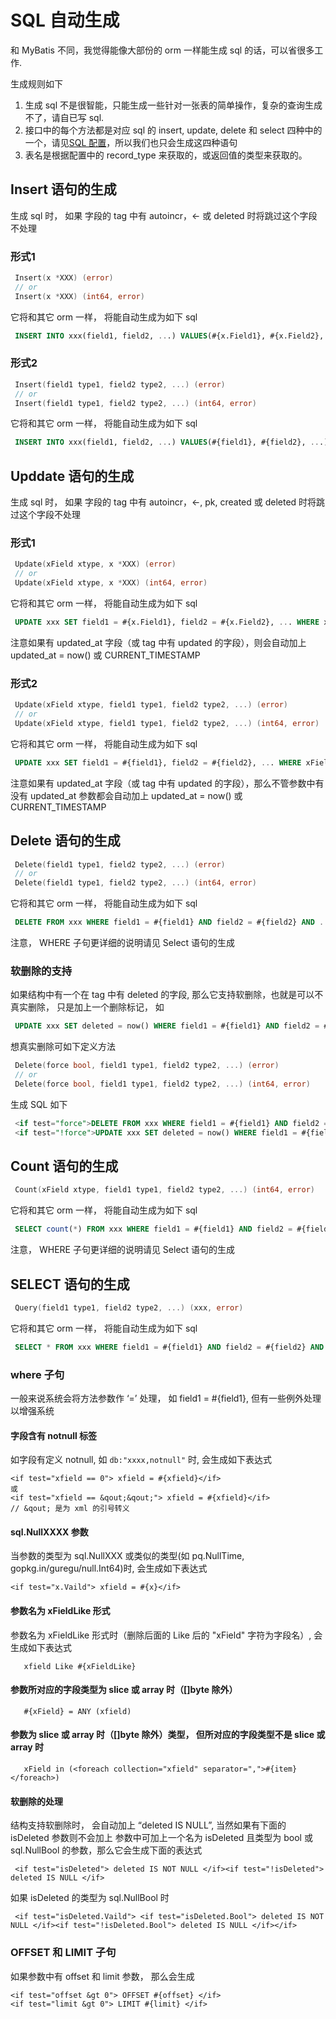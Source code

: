 # SQL 自动生成

和 MyBatis 不同，我觉得能像大部份的 orm 一样能生成 sql 的话，可以省很多工作.


生成规则如下
1. 生成 sql 不是很智能，只能生成一些针对一张表的简单操作，复杂的查询生成不了，请自已写 sql.
2. 接口中的每个方法都是对应 sql 的 insert, update, delete 和 select 四种中的一个，请见[SQL 配置](sql_config.md)，所以我们也只会生成这四种语句
3. 表名是根据配置中的 record_type 来获取的，或返回值的类型来获取的。


## Insert 语句的生成

生成 sql 时， 如果 字段的 tag 中有 autoincr，<- 或 deleted 时将跳过这个字段不处理


### 形式1

````go 
 Insert(x *XXX) (error)
 // or
 Insert(x *XXX) (int64, error)
````

它将和其它 orm 一样， 将能自动生成为如下 sql

````sql
 INSERT INTO xxx(field1, field2, ...) VALUES(#{x.Field1}, #{x.Field2}, ...)
````

### 形式2

````go 
 Insert(field1 type1, field2 type2, ...) (error)
 // or
 Insert(field1 type1, field2 type2, ...) (int64, error)
````

它将和其它 orm 一样， 将能自动生成为如下 sql

````sql
 INSERT INTO xxx(field1, field2, ...) VALUES(#{field1}, #{field2}, ...)
````

## Upddate 语句的生成

生成 sql 时， 如果 字段的 tag 中有 autoincr，<-, pk, created 或 deleted 时将跳过这个字段不处理

### 形式1

````go 
 Update(xField xtype, x *XXX) (error)
 // or
 Update(xField xtype, x *XXX) (int64, error)
````

它将和其它 orm 一样， 将能自动生成为如下 sql

````sql
 UPDATE xxx SET field1 = #{x.Field1}, field2 = #{x.Field2}, ... WHERE xField = #{xField} 
````

注意如果有 updated_at 字段（或 tag 中有 updated 的字段），则会自动加上 updated_at = now() 或 CURRENT_TIMESTAMP

### 形式2

````go 
 Update(xField xtype, field1 type1, field2 type2, ...) (error)
 // or
 Update(xField xtype, field1 type1, field2 type2, ...) (int64, error)
````

它将和其它 orm 一样， 将能自动生成为如下 sql

````sql
 UPDATE xxx SET field1 = #{field1}, field2 = #{field2}, ... WHERE xField = #{xField} 
````


注意如果有 updated_at 字段（或 tag 中有 updated 的字段），那么不管参数中有没有 updated_at 参数都会自动加上 updated_at = now() 或 CURRENT_TIMESTAMP

## Delete 语句的生成

````go 
 Delete(field1 type1, field2 type2, ...) (error)
 // or
 Delete(field1 type1, field2 type2, ...) (int64, error)
````

它将和其它 orm 一样， 将能自动生成为如下 sql

````sql
 DELETE FROM xxx WHERE field1 = #{field1} AND field2 = #{field2} AND ...
````

注意， WHERE 子句更详细的说明请见 Select 语句的生成


### 软删除的支持

如果结构中有一个在 tag 中有 deleted 的字段, 那么它支持软删除，也就是可以不真实删除， 只是加上一个删除标记， 如


````sql
 UPDATE xxx SET deleted = now() WHERE field1 = #{field1} AND field2 = #{field2} AND ...
````

想真实删除可如下定义方法

````go 
 Delete(force bool, field1 type1, field2 type2, ...) (error)
 // or
 Delete(force bool, field1 type1, field2 type2, ...) (int64, error)
````

生成 SQL 如下

````sql
 <if test="force">DELETE FROM xxx WHERE field1 = #{field1} AND field2 = #{field2} AND ...</if>
 <if test="!force">UPDATE xxx SET deleted = now() WHERE field1 = #{field1} AND field2 = #{field2} AND ...</if>
````

## Count 语句的生成

````go 
 Count(xField xtype, field1 type1, field2 type2, ...) (int64, error)
````

它将和其它 orm 一样， 将能自动生成为如下 sql

````sql
 SELECT count(*) FROM xxx WHERE field1 = #{field1} AND field2 = #{field2} AND ...
````

注意， WHERE 子句更详细的说明请见 Select 语句的生成


## SELECT 语句的生成

````go 
 Query(field1 type1, field2 type2, ...) (xxx, error)
````

它将和其它 orm 一样， 将能自动生成为如下 sql

````sql
 SELECT * FROM xxx WHERE field1 = #{field1} AND field2 = #{field2} AND ...
````

### where 子句

一般来说系统会将方法参数作 ‘=’ 处理， 如 field1 = #{field1}, 但有一些例外处理以增强系统


#### 字段含有 notnull 标签

如字段有定义 notnull, 如  `db:"xxxx,notnull"` 时, 会生成如下表达式

````
<if test="xfield == 0"> xfield = #{xfield}</if>
或
<if test="xfield == &qout;&qout;"> xfield = #{xfield}</if>
// &qout; 是为 xml 的引号转义
````

#### sql.NullXXXX 参数

当参数的类型为 sql.NullXXX 或类似的类型(如 pq.NullTime, gopkg.in/guregu/null.Int64)时, 会生成如下表达式

````
<if test="x.Vaild"> xfield = #{x}</if>
````


#### 参数名为 xFieldLike 形式

参数名为 xFieldLike 形式时（删除后面的 Like 后的 "xField" 字符为字段名）, 会生成如下表达式

````
   xfield Like #{xFieldLike}
````

#### 参数所对应的字段类型为 slice 或 array 时（[]byte 除外）

````
   #{xField} = ANY (xfield)
````

#### 参数为 slice 或 array 时（[]byte 除外）类型， 但所对应的字段类型不是 slice 或 array 时

````
   xField in (<foreach collection="xfield" separator=",">#{item}</foreach>) 
````

#### 软删除的处理

结构支持软删除时， 会自动加上 “deleted IS NULL”, 当然如果有下面的 isDeleted 参数则不会加上
参数中可加上一个名为 isDeleted 且类型为 bool 或 sql.NullBool 的参数，那么它会生成下面的表达式

````
 <if test="isDeleted"> deleted IS NOT NULL </if><if test="!isDeleted"> deleted IS NULL </if>
````

如果 isDeleted 的类型为  sql.NullBool 时
`````
 <if test="isDeleted.Vaild"> <if test="isDeleted.Bool"> deleted IS NOT NULL </if><if test="!isDeleted.Bool"> deleted IS NULL </if></if>
`````

### OFFSET 和 LIMIT 子句

如果参数中有  offset 和  limit 参数， 那么会生成

````
<if test="offset &gt 0"> OFFSET #{offset} </if>
<if test="limit &gt 0"> LIMIT #{limit} </if> 
````